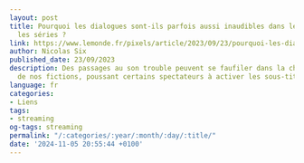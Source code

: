```yaml
---
layout: post
title: Pourquoi les dialogues sont-ils parfois aussi inaudibles dans les films et
  les séries ?
link: https://www.lemonde.fr/pixels/article/2023/09/23/pourquoi-les-dialogues-sont-ils-parfois-aussi-inaudibles-dans-les-films-et-les-series_6190638_4408996.html
author: Nicolas Six
published_date: 23/09/2023
description: Des passages au son trouble peuvent se faufiler dans la chaîne de fabrication
  de nos fictions, poussant certains spectateurs à activer les sous-titres.
language: fr
categories:
- Liens
tags:
- streaming
og-tags: streaming
permalink: "/:categories/:year/:month/:day/:title/"
date: '2024-11-05 20:55:44 +0100'
---
```

